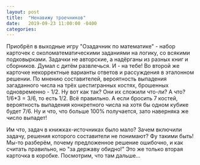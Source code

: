 ```yaml
---
layout: post
title:  "Ненавижу троечников"
date:   2019-09-23 11:00:00 -0400
categories: 
---
```


Приобрёл в выходные игру "Озадачник по математике" - набор карточек с околоматематическими заданиями на логику, со всякими подковырками. Задачки не авторские, а надёрганы из разных книг и сборников. Думал с дитём развлечься. И - на тебе! Во второй же карточке некорректные варианты ответов и рассуждения в эталонном решении. По мнению составителей, вероятность выпадения загаданного числа на трёх шестигранных костях, брошенных одновременно - 1/2. Ну вот как так? Они их сложили что-ли? А что? 1/6*3 = 3/6, то есть 1/2. Всё правильно. А если бросить 7 костей, вероятность выпадения конкретного числа на хотя бы одном кубике будет 7/6. Ну и что, что больше 100% получается, зато наверняка же число выпадет!

Им что, задач в книжках-источниках было мало? Зачем включили задачу, решения которого составители не понимают? Фу такими быть! Мы-то разберём, почему предложенное решение ошибочно, и как считать правильно, но "за державу обидно!" Это же только вторая карточка в коробке. Посмотрим, что там дальше...
